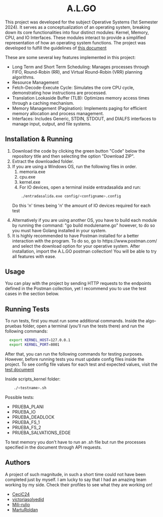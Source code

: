<h1 align="center">A.L.<span>GO</span></h1>

This project was developed for the subject Operative Systems (1st Semester 2024). It serves as a conceptualization of an operating system, breaking down its core functionalities into four distinct modules: Kernel, Memory, CPU, and IO Interfaces. These modules interact to provide a simplified representation of how an operating system functions. The project was developed to fulfill the guidelines of [this document](https://docs.google.com/document/d/1w0PK_ZCUHsvGrVER_rKW7HkqLjHdkC6H0IBsmHUqhS4/edit)

These are some several key features implemented in this project:

- Long Term and Short Term Scheduling: Manages processes through FIFO, Round-Robin (RR), and Virtual Round-Robin (VRR) planning algorithms.
- Resource Management
- Fetch-Decode-Execute Cycle: Simulates the core CPU cycle, demonstrating how instructions are processed.
- Translation Lookaside Buffer (TLB): Optimizes memory access times through a caching mechanism.
- Memory Management (Pagination): Implements paging for efficient memory allocation and process management.
- Interfaces: Includes Generic, STDIN, STDOUT, and DIALFS interfaces to manage input, output, and file systems.
## Installation & Running

<ol>
  <li>Download the code by clicking the green button "Code" below the repository title and then selecting the option "Download ZIP".</li>
  <li>Extract the downloaded folder.</li>
  <li>If you are using a Windows OS, run the following files in order.
    <ol>
      <li>memoria.exe</li>
      <li>cpu.exe</li>
      <li>kernel.exe</li>
      <li>For IO devices, open a terminal inside entradasalida and run:</li>
    </ol>
  </li>

```bash
    ./entradasalida.exe config/<configname>.config
```
  Do this 'n' times being 'n' the amount of IO devices required for each test
  <li>Alternatively if you are using another OS, you have to build each module by running the command: "go build modulename.go" however, to do so you must have Golang installed in your system.</li>
  <li>It is highly recommended to have Postman installed for a better interaction with the program. To do so, go to https://www.postman.com/ and select the download option for your operative system. After installation, import the A.L.GO postman collection! You will be able to try all features with ease.</li>
</ol>

## Usage

You can play with the project by sending HTTP requests to the endpoints defined in the Postman collection, yet I recommend you to use the test cases in the section below.

## Running Tests

To run tests, first you must run some additional commands. Inside the algo-pruebas folder, open a terminal (you'll run the tests there) and run the following commands:

```bash
  export KERNEL_HOST=127.0.0.1
  export KERNEL_PORT=8001
```
After that, you can run the following commands for testing purposes. However, before running tests you must update config files inside the project. To see config file values for each test and expected values, visit the [test document](https://docs.google.com/document/d/1XsBsJynoN5A9PTsTEaZsj0q3zsEtcnLgdAHOQ4f_4-g/edit) 

Inside scripts_kernel folder:
```bash
    ./<testname>.sh
```
Possible tests:

- PRUEBA_PLANI
- PRUEBA_IO
- PRUEBA_DEADLOCK
- PRUEBA_FS_1
- PRUEBA_FS_2
- PRUEBA_SALVATIONS_EDGE

To test memory you don't have to run an .sh file but run the processes specified in the document through API requests.
## Authors

A project of such magnitude, in such a short time could not have been completed just by myself. I am lucky to say that I had an amazing team working by my side. Check their profiles to see what they are working on! 

- [CeciC24](https://github.com/CeciC24)
- [victoriasolyedid](https://github.com/victoriasolyedid)
- [Mili-rulio](https://github.com/Mili-rulio)
- [MartuRoldan](https://github.com/MartuRoldan)

